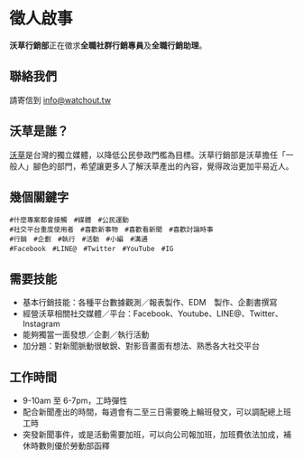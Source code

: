 # 徵人啟事

**沃草行銷部**正在徵求**全職社群行銷專員**及**全職行銷助理**。

## 聯絡我們

請寄信到 [info@watchout.tw](#)

## 沃草是誰？

[沃草](https://watchout.tw)是台灣的獨立媒體，以降低公民參政門檻為目標。沃草行銷部是沃草擔任「一般人」腳色的部門，希望讓更多人了解沃草產出的內容，覺得政治更加平易近人。

## 幾個關鍵字

```
#什麼專案都會接觸　#媒體　#公民運動
#社交平台重度使用者　#喜歡新事物　#喜歡看新聞　#喜歡討論時事
#行銷　#企劃　#執行　#活動　#小編　#溝通
#Facebook　#LINE@　#Twitter　#YouTube　#IG
```

## 需要技能

- 基本行銷技能：各種平台數據觀測／報表製作、EDM　製作、企劃書撰寫
- 經營沃草相關社交媒體／平台：Facebook、Youtube、LINE@、Twitter、Instagram
- 能夠獨當一面發想／企劃／執行活動
- 加分題：對新聞脈動很敏銳、對影音畫面有想法、熟悉各大社交平台

## 工作時間

- 9-10am 至 6-7pm，工時彈性
- 配合新聞產出的時間，每週會有二至三日需要晚上輪班發文，可以調配總上班工時
- 突發新聞事件，或是活動需要加班，可以向公司報加班，加班費依法加成，補休時數則優於勞動部函釋
